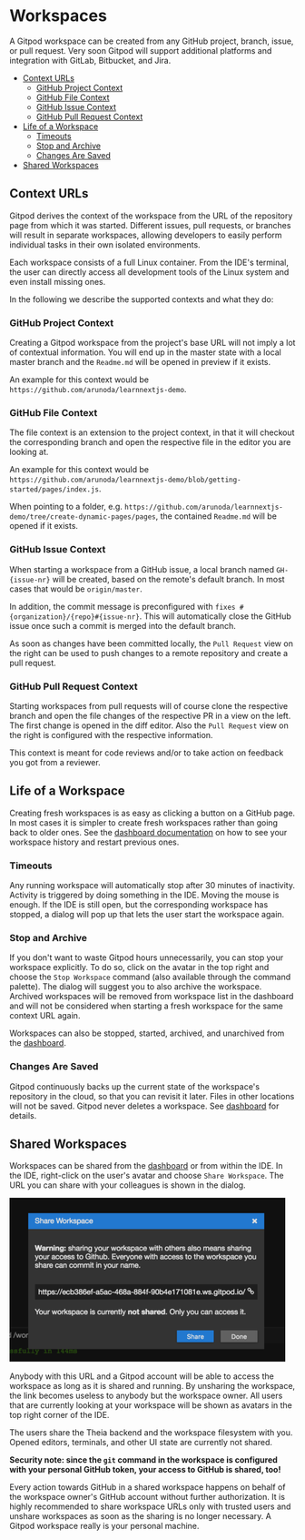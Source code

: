 # Workspaces

A Gitpod workspace can be created from any GitHub project, branch, issue, or pull request. Very
soon Gitpod will support additional platforms and integration with GitLab, Bitbucket, and Jira.

  * [Context URLs](#context-urls)
    * [GitHub Project Context](#github-project-context)
    * [GitHub File Context](#github-file-context)
    * [GitHub Issue Context](#github-issue-context)
    * [GitHub Pull Request Context](#github-pull-request-context)
  * [Life of a Workspace](#life-of-a-workspace)
    * [Timeouts](#timeouts)
    * [Stop and Archive](#stop-and-archive)
    * [Changes Are Saved](#changes-are-saved)
  * [Shared Workspaces](#shared-workspaces)

## Context URLs

Gitpod derives the context of the workspace from the URL of the repository page from which it was
started. Different issues, pull requests, or branches will result in separate workspaces, allowing
developers to easily perform individual tasks in their own isolated environments.

Each workspace consists of a full Linux container. From the IDE's terminal, the user can directly
access all development tools of the Linux system and even install missing ones.

In the following we describe the supported contexts and what they do:

### GitHub Project Context

Creating a Gitpod workspace from the project's base URL will not imply a lot of contextual
information. You will end up in the master state with a local master branch and the `Readme.md`
will be opened in preview if it exists.

An example for this context would be `https://github.com/arunoda/learnnextjs-demo`.

### GitHub File Context

The file context is an extension to the project context, in that it will checkout the corresponding
branch and open the respective file in the editor you are looking at.

An example for this context would be
`https://github.com/arunoda/learnnextjs-demo/blob/getting-started/pages/index.js`.

When pointing to a folder, e.g.
`https://github.com/arunoda/learnnextjs-demo/tree/create-dynamic-pages/pages`, the contained
`Readme.md` will be opened if it exists.

### GitHub Issue Context

When starting a workspace from a GitHub issue, a local branch named `GH-{issue-nr}` will be
created, based on the remote's default branch. In most cases that would be `origin/master`.

In addition, the commit message is preconfigured with `fixes #{organization}/{repo}#{issue-nr}`.
This will automatically close the GitHub issue once such a commit is merged into the default branch.

As soon as changes have been committed locally, the `Pull Request` view on the right can be used to
push changes to a remote repository and create a pull request.

### GitHub Pull Request Context

Starting workspaces from pull requests will of course clone the respective branch and open the file
changes of the respective PR in a view on the left. The first change is opened in the diff editor.
Also the `Pull Request` view on the right is configured with the respective information.

This context is meant for code reviews and/or to take action on feedback you got from a reviewer.

## Life of a Workspace

Creating fresh workspaces is as easy as clicking a button on a GitHub page. In most cases it is
simpler to create fresh workspaces rather than going back to older ones. See the [dashboard
documentation](60_Dashboard.md) on how to see your workspace history and restart previous ones.

### Timeouts
Any running workspace will automatically stop after 30 minutes of inactivity. Activity is triggered
by doing something in the IDE. Moving the mouse is enough. If the IDE is still open, but the
corresponding workspace has stopped, a dialog will pop up that lets the user start the workspace
again.

### Stop and Archive
If you don't want to waste Gitpod hours unnecessarily, you can stop your workspace explicitly. To
do so, click on the avatar in the top right and choose the `Stop Workspace` command (also available
through the command palette). The dialog will suggest you to also archive the workspace. Archived
workspaces will be removed from workspace list in the dashboard and will not be considered when
starting a fresh workspace for the same context URL again.

Workspaces can also be stopped, started, archived, and unarchived from the
[dashboard](60_Dashboard.md).

### Changes Are Saved
Gitpod continuously backs up the current state of the workspace's repository in the cloud, so that
you can revisit it later. Files in other locations will not be saved. Gitpod never deletes a
workspace. See [dashboard](60_Dashboard.md) for details.

## Shared Workspaces
Workspaces can be shared from the [dashboard](60_Dashboard.md) or from within the IDE. In the IDE,
right-click on the user's avatar and choose `Share Workspace`. The URL you can share with your
colleagues is shown in the dialog.

![](./images/share-workspace.png)

Anybody with this URL and a Gitpod account will be able to access the workspace as long as it is
shared and running. By unsharing the workspace, the link becomes useless to anybody but the
workspace owner. All users that are currently looking at your workspace will be shown as avatars in
the top right corner of the IDE.

The users share the Theia backend and the workspace filesystem with you. Opened editors, terminals,
and other UI state are currently not shared.

**Security note: since the `git` command in the workspace is configured with your personal GitHub
token, your access to GitHub is shared, too!**

Every action towards GitHub in a shared workspace happens on behalf of the workspace owner's GitHub
account without further authorization. It is highly recommended to share workspace URLs only with
trusted users and unshare workspaces as soon as the sharing is no longer necessary. A Gitpod
workspace really is your personal machine.
